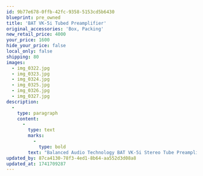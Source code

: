 ```yaml
---
id: 9b77e678-0ffb-42fc-9358-5153cd5b6430
blueprint: pre_owned
title: 'BAT VK-5i Tubed Preamplifier'
original_accessories: 'Box, Packing'
new_retail_price: 4000
your_price: 1600
hide_your_price: false
local_only: false
shipping: 80
images:
  - img_0322.jpg
  - img_0323.jpg
  - img_0324.jpg
  - img_0325.jpg
  - img_0326.jpg
  - img_0327.jpg
description:
  -
    type: paragraph
    content:
      -
        type: text
        marks:
          -
            type: bold
        text: "Balanced Audio Technology BAT VK-5i Stereo Tube Preamplifier in very good physical and functional condition with original box and packing. Great sounding preamp - balanced in's/out's only - no single ended.\_"
updated_by: 87ca4130-78f3-4ed1-8b64-aa552d3d08a8
updated_at: 1741709287
---
```

